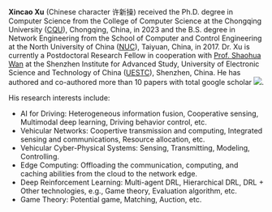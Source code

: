 **Xincao Xu** (Chinese character 许新操) received the Ph.D. degree in Computer Science from the College of Computer Science at the Chongqing University ([CQU](https://www.cqu.edu.cn)), Chongqing, China, in 2023 and the B.S. degree in Network Engineering from the School of Computer and Control Engineering at the North University of China ([NUC](https://www.nuc.edu.cn)), Taiyuan, China, in 2017. Dr. Xu is currently a Postdoctoral Research Fellow in cooperation with [Prof. Shaohua Wan](https://scholar.google.com/citations?user=IhjhNEEAAAAJ&hl=en) at the Shenzhen Institute for Advanced Study, University of Electronic Science and Technology of China ([UESTC](https://www.uestc.edu.cn)), Shenzhen, China. He has authored and co-authored more than 10 papers with total google scholar <a href='https://scholar.google.com/citations?user=DK5avZUAAAAJ'><img src="https://img.shields.io/endpoint?logo=Google%20Scholar&url=https%3A%2F%2Fcdn.jsdelivr.net%2Fgh%2FNeardws%2Fneardws.github.io@google-scholar-stats%2Fgs_data_shieldsio.json&labelColor=f6f6f6&color=9cf&style=flat&label=citations"></a>.     

His research interests include: 
- AI for Driving: Heterogeneous information fusion, Cooperative sensing, Multimodal deep learning, Driving behavior control, etc.
- Vehicular Networks: Coopertive transmission and computing, Integrated sensing and communications, Resource allocation, etc.
- Vehicular Cyber-Physical Systems: Sensing, Transmitting, Modeling, Controlling.
- Edge Computing: Offloading the communication, computing, and caching abilities from the cloud to the network edge.
- Deep Reinforcement Learning: Multi-agent DRL, Hierarchical DRL, DRL + Other technologies, e.g., Game theory, Evaluation algorithm, etc.
- Game Theory: Potential game, Matching, Auction, etc.